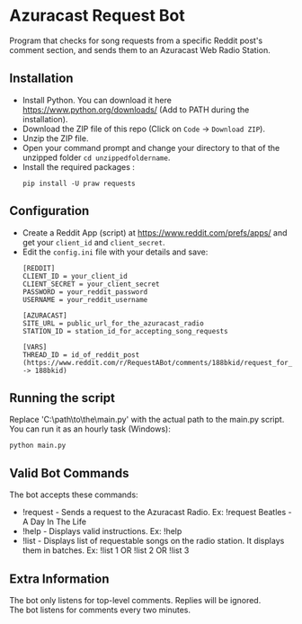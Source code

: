 # Azuracast Request Bot  
Program that checks for song requests from a specific Reddit post's comment section, and sends them to an Azuracast Web Radio Station.

## Installation
- Install Python. You can download it here https://www.python.org/downloads/ (Add to PATH during the installation).  
- Download the ZIP file of this repo (Click on ```Code``` -> ```Download ZIP```).
- Unzip the ZIP file.
- Open your command prompt and change your directory to that of the unzipped folder ```cd unzippedfoldername```.  
- Install the required packages  :
  ```
  pip install -U praw requests
  ```
## Configuration
- Create a Reddit App (script) at https://www.reddit.com/prefs/apps/ and get your ```client_id``` and ```client_secret```.  
- Edit the ```config.ini``` file with your details and save:
  ```
  [REDDIT]
  CLIENT_ID = your_client_id
  CLIENT_SECRET = your_client_secret
  PASSWORD = your_reddit_password
  USERNAME = your_reddit_username
  
  [AZURACAST]
  SITE_URL = public_url_for_the_azuracast_radio
  STATION_ID = station_id_for_accepting_song_requests
  
  [VARS]
  THREAD_ID = id_of_reddit_post (https://www.reddit.com/r/RequestABot/comments/188bkid/request_for_a_simple_python_bot_that_monitor/ -> 188bkid)
  ```

## Running the script
Replace 'C:\path\to\the\main.py' with the actual path to the main.py script.  
You can run it as an hourly task (Windows):  
  ```
  python main.py
  ```

## Valid Bot Commands
The bot accepts these commands:  
- !request - Sends a request to the Azuracast Radio. Ex: !request Beatles - A Day In The Life
- !help - Displays valid instructions. Ex: !help
- !list - Displays list of requestable songs on the radio station. It displays them in batches. Ex: !list 1 OR !list 2 OR !list 3

## Extra Information
The bot only listens for top-level comments. Replies will be ignored.  
The bot listens for comments every two minutes.
